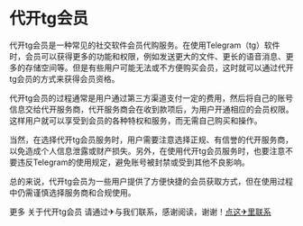 # 代开tg会员

代开tg会员是一种常见的社交软件会员代购服务。在使用Telegram（tg）软件时，会员可以获得更多的功能和权限，例如发送更大的文件、更长的语音消息、更多的存储空间等。但是有些用户可能无法或不方便购买会员，这时就可以通过代开tg会员的方式来获得会员资格。

代开tg会员的过程通常是用户通过第三方渠道支付一定的费用，然后将自己的账号信息交给代开服务商，代开服务商会在收到款项后，为用户开通相应的会员权限。这样用户就可以享受到会员的各种特权和服务，而无需自己购买和操作。

当然，在选择代开tg会员服务时，用户需要注意选择正规、有信誉的代开服务商，以免造成个人信息泄露或财产损失。另外，在使用代开tg会员服务时，也要注意不要违反Telegram的使用规定，避免账号被封禁或受到其他不良影响。

总的来说，代开tg会员为一些用户提供了方便快捷的会员获取方式，但在使用过程中仍需谨慎选择服务商和合规使用。

更多 关于代开tg会员 请通过✈与我们联系，感谢阅读，谢谢！[点这✈里联系](https://ww.k02.cc)